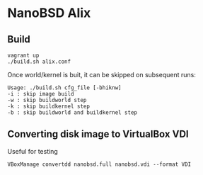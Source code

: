 # NanoBSD Alix


## Build


```
vagrant up
./build.sh alix.conf
```

Once world/kernel is buit, it can be skipped on subsequent runs:

```
Usage: ./build.sh cfg_file [-bhiknw]
-i : skip image build
-w : skip buildworld step
-k : skip buildkernel step
-b : skip buildworld and buildkernel step
```

## Converting disk image to VirtualBox VDI

Useful for testing

```
VBoxManage convertdd nanobsd.full nanobsd.vdi --format VDI
```
